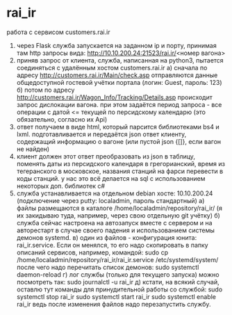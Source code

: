 # rai_ir
работа с сервисом customers.rai.ir
1) через Flask служба запускается на заданном ip и порту, принимая там http запросы вида:
http://10.10.200.24:21523/rai.ir/<номер вагона>
2) приняв запрос от клиента, служба, написанная на python3, пытается соединяться с удалённым хостом customers.rai.ir
а) сначала по адресу http://customers.rai.ir/Main/check.asp отправляются данные общедоступной гостевой учётки портала (логин: Guest, пароль: 123)
б) потом по адресу http://customers.rai.ir/Wagon_Info/Tracking/Details.asp происходит запрос дислокации вагона.
при этом задаётся период запроса - все операции с датой <= текущей по персидскому календарю (это обязательно, согласно их Api)
3) ответ получаем в виде html, который парсится библиотеками bs4 и lxml. подготавливается и передаётся json ответ клиенту, содержащий информацию о вагоне (или пустой json {[]}, если вагон не найден)
4) клиент должен этот ответ преобразовать из json в таблицу, поменять даты из персидского календаря в грегорианский, время из тегеранского в московское, названия станций на фарси перевести в коды станций. у нас это всё делается на sql с использованием некоторых доп. библиотек c#
5) служба устанавливается на отдельном debian хосте: 10.10.200.24 (подключение через putty: localadmin, пароль стандартный)
а) файлы размещаются в каталоге /home/localadmin/repository/rai_ir/ (я их закидываю туда, например, через свою отдельную git учётку)
б) служба сейчас настроена на автозапуск вместе с сервером и на авторестарт в случае своего падения и использованием системы демонов systemd.
в) один из файлов - конфигурация юнита: rai_ir.service. Если он менялся, то его надо скопировать в папку описаний сервисов, например, командой:
sudo cp /home/localadmin/repository/rai_ir/rai_ir.service /etc/systemd/system/
после чего надо перечитать список демонов:
sudo systemctl daemon-reload
г) лог службы (только для текущего запуска) можно посмотреть так:
sudo journalctl -u rai_ir
д) кстати, на всякий случай, оставлю тут команды для принудительной работы со службой:
sudo systemctl stop rai_ir
sudo systemctl start rai_ir
sudo systemctl enable rai_ir
ведь после изменения файлов надо перезапустить службу.
